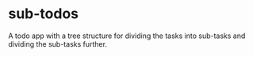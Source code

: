 # sub-todos
A todo app with a tree structure for dividing the tasks into sub-tasks and dividing the sub-tasks further.  
